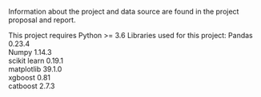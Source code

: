 Information about the project and data source are found in the project proposal and report.

This project requires Python >= 3.6
Libraries used for this project:
Pandas 0.23.4                                                                                                                             
Numpy 1.14.3                                                                                                                               
scikit learn 0.19.1                                                                                                                       
matplotlib 39.1.0                                                                                                                         
xgboost 0.81                                                                                                                               
catboost 2.7.3                                                                                                                             

